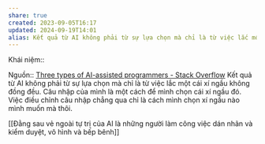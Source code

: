 ```yaml
---
share: true
created: 2023-09-05T16:17
updated: 2024-09-19T14:01
alias: Kết quả từ AI không phải từ sự lựa chọn mà chỉ là từ việc lắc một cái xí ngầu không đồng đều
---
```

Khái niệm:: 

Nguồn:: [Three types of AI-assisted programmers - Stack Overflow](https://stackoverflow.blog/2023/12/11/three-types-of-ai-assisted-programmers/)
Kết quả từ AI không phải từ sự lựa chọn mà chỉ là từ việc lắc một cái xí ngầu không đồng đều. Câu nhập của mình là một cách để mình chọn cái xí ngầu đó. Việc điều chỉnh câu nhập chẳng qua chỉ là cách mình chọn xí ngầu nào mình muốn mà thôi.

[[Đằng sau vẻ ngoài tự trị của AI là những người làm công việc dán nhãn và kiểm duyệt, vô hình và bếp bênh]]